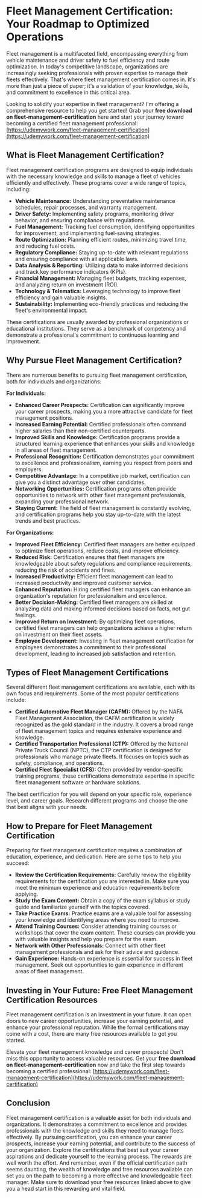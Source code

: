 # Fleet Management Certification: Your Roadmap to Optimized Operations

Fleet management is a multifaceted field, encompassing everything from vehicle maintenance and driver safety to fuel efficiency and route optimization. In today's competitive landscape, organizations are increasingly seeking professionals with proven expertise to manage their fleets effectively. That's where fleet management certification comes in. It's more than just a piece of paper; it's a validation of your knowledge, skills, and commitment to excellence in this critical area.

Looking to solidify your expertise in fleet management? I'm offering a comprehensive resource to help you get started! Grab your **free download on fleet-management-certification** here and start your journey toward becoming a certified fleet management professional: [https://udemywork.com/fleet-management-certification](https://udemywork.com/fleet-management-certification)

## What is Fleet Management Certification?

Fleet management certification programs are designed to equip individuals with the necessary knowledge and skills to manage a fleet of vehicles efficiently and effectively. These programs cover a wide range of topics, including:

*   **Vehicle Maintenance:** Understanding preventative maintenance schedules, repair processes, and warranty management.
*   **Driver Safety:** Implementing safety programs, monitoring driver behavior, and ensuring compliance with regulations.
*   **Fuel Management:** Tracking fuel consumption, identifying opportunities for improvement, and implementing fuel-saving strategies.
*   **Route Optimization:** Planning efficient routes, minimizing travel time, and reducing fuel costs.
*   **Regulatory Compliance:** Staying up-to-date with relevant regulations and ensuring compliance with all applicable laws.
*   **Data Analysis & Reporting:** Utilizing data to make informed decisions and track key performance indicators (KPIs).
*   **Financial Management:** Managing fleet budgets, tracking expenses, and analyzing return on investment (ROI).
*   **Technology & Telematics:** Leveraging technology to improve fleet efficiency and gain valuable insights.
*   **Sustainability:** Implementing eco-friendly practices and reducing the fleet's environmental impact.

These certifications are usually awarded by professional organizations or educational institutions. They serve as a benchmark of competency and demonstrate a professional's commitment to continuous learning and improvement.

## Why Pursue Fleet Management Certification?

There are numerous benefits to pursuing fleet management certification, both for individuals and organizations:

**For Individuals:**

*   **Enhanced Career Prospects:** Certification can significantly improve your career prospects, making you a more attractive candidate for fleet management positions.
*   **Increased Earning Potential:** Certified professionals often command higher salaries than their non-certified counterparts.
*   **Improved Skills and Knowledge:** Certification programs provide a structured learning experience that enhances your skills and knowledge in all areas of fleet management.
*   **Professional Recognition:** Certification demonstrates your commitment to excellence and professionalism, earning you respect from peers and employers.
*   **Competitive Advantage:** In a competitive job market, certification can give you a distinct advantage over other candidates.
*   **Networking Opportunities:** Certification programs often provide opportunities to network with other fleet management professionals, expanding your professional network.
*   **Staying Current:** The field of fleet management is constantly evolving, and certification programs help you stay up-to-date with the latest trends and best practices.

**For Organizations:**

*   **Improved Fleet Efficiency:** Certified fleet managers are better equipped to optimize fleet operations, reduce costs, and improve efficiency.
*   **Reduced Risk:** Certification ensures that fleet managers are knowledgeable about safety regulations and compliance requirements, reducing the risk of accidents and fines.
*   **Increased Productivity:** Efficient fleet management can lead to increased productivity and improved customer service.
*   **Enhanced Reputation:** Hiring certified fleet managers can enhance an organization's reputation for professionalism and excellence.
*   **Better Decision-Making:** Certified fleet managers are skilled at analyzing data and making informed decisions based on facts, not gut feelings.
*   **Improved Return on Investment:** By optimizing fleet operations, certified fleet managers can help organizations achieve a higher return on investment on their fleet assets.
*   **Employee Development:** Investing in fleet management certification for employees demonstrates a commitment to their professional development, leading to increased job satisfaction and retention.

## Types of Fleet Management Certifications

Several different fleet management certifications are available, each with its own focus and requirements. Some of the most popular certifications include:

*   **Certified Automotive Fleet Manager (CAFM):** Offered by the NAFA Fleet Management Association, the CAFM certification is widely recognized as the gold standard in the industry. It covers a broad range of fleet management topics and requires extensive experience and knowledge.
*   **Certified Transportation Professional (CTP):** Offered by the National Private Truck Council (NPTC), the CTP certification is designed for professionals who manage private fleets. It focuses on topics such as safety, compliance, and operations.
*   **Certified Fleet Specialist (CFS):** Often provided by vendor-specific training programs, these certifications demonstrate expertise in specific fleet management software or hardware solutions.

The best certification for you will depend on your specific role, experience level, and career goals. Research different programs and choose the one that best aligns with your needs.

## How to Prepare for Fleet Management Certification

Preparing for fleet management certification requires a combination of education, experience, and dedication. Here are some tips to help you succeed:

*   **Review the Certification Requirements:** Carefully review the eligibility requirements for the certification you are interested in. Make sure you meet the minimum experience and education requirements before applying.
*   **Study the Exam Content:** Obtain a copy of the exam syllabus or study guide and familiarize yourself with the topics covered.
*   **Take Practice Exams:** Practice exams are a valuable tool for assessing your knowledge and identifying areas where you need to improve.
*   **Attend Training Courses:** Consider attending training courses or workshops that cover the exam content. These courses can provide you with valuable insights and help you prepare for the exam.
*   **Network with Other Professionals:** Connect with other fleet management professionals and ask for their advice and guidance.
*   **Gain Experience:** Hands-on experience is essential for success in fleet management. Seek out opportunities to gain experience in different areas of fleet management.

## Investing in Your Future: Free Fleet Management Certification Resources

Fleet management certification is an investment in your future. It can open doors to new career opportunities, increase your earning potential, and enhance your professional reputation. While the formal certifications may come with a cost, there are many free resources available to get you started.

Elevate your fleet management knowledge and career prospects! Don't miss this opportunity to access valuable resources. Get your **free download on fleet-management-certification** now and take the first step towards becoming a certified professional: [https://udemywork.com/fleet-management-certification](https://udemywork.com/fleet-management-certification)

## Conclusion

Fleet management certification is a valuable asset for both individuals and organizations. It demonstrates a commitment to excellence and provides professionals with the knowledge and skills they need to manage fleets effectively. By pursuing certification, you can enhance your career prospects, increase your earning potential, and contribute to the success of your organization. Explore the certifications that best suit your career aspirations and dedicate yourself to the learning process. The rewards are well worth the effort. And remember, even if the official certification path seems daunting, the wealth of knowledge and free resources available can set you on the path to becoming a more effective and knowledgeable fleet manager. Make sure to download your free resources linked above to give you a head start in this rewarding and vital field.
